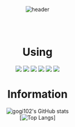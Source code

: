 
<div align="center">
 
![header](https://capsule-render.vercel.app/api?type=cylinder&color=000000&height=150&section=header&text=Yeonjun%20Github&fontColor=ffffff&fontSize=70&animation=fadeIn&fontAlignY=55&desc=%20&descAlignY=62&descAlign=62)

 <br/>
 <br/>
  

<h1>Using</h1>
 
<img src="https://img.shields.io/badge/JAVA-007396?style=for-the-badge&logo=Java&logoColor=white">
<img src="https://img.shields.io/badge/Python-3776AB?style=for-the-badge&logo=Python&logoColor=white">
<img src="https://img.shields.io/badge/html5-E34F26?style=for-the-badge&logo=html5&logoColor=white">
<img src="https://img.shields.io/badge/CSS3-1572B6?style=for-the-badge&logo=CSS3&logoColor=white">
<img src="https://img.shields.io/badge/Flutter-02569B?style=for-the-badge&logo=Flutter&logoColor=white">
<img src="https://img.shields.io/badge/Dart-0175C2?style=for-the-badge&logo=Dart&logoColor=white">

<h1>Information</h1>

![gogi102's GitHub stats](https://github-readme-stats.vercel.app/api?username=gogi102&show_icons=true&theme=dark)<br>
[![Top Langs](https://github-readme-stats.vercel.app/api/top-langs/?username=Jangyeonjun&layout=compact)]
  
</div>
<body>
